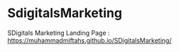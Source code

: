 # SdigitalsMarketing
SDigitals Marketing Landing Page : https://muhammadmiftahs.github.io/SDigitalsMarketing/
